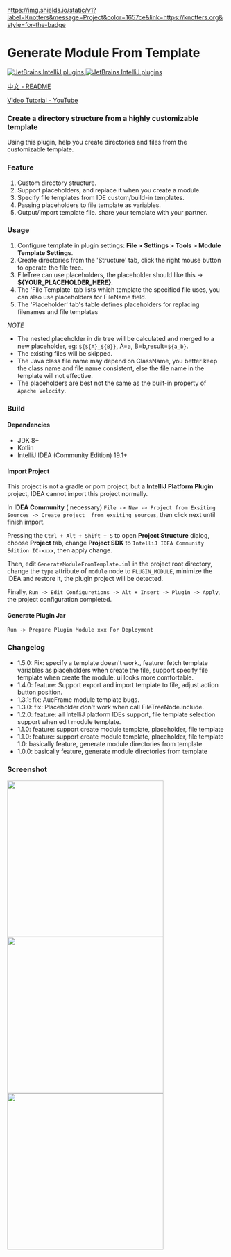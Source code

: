 

https://img.shields.io/static/v1?label=Knotters&message=Project&color=1657ce&link=https://knotters.org&style=for-the-badge

# Generate Module From Template

[![JetBrains IntelliJ plugins](https://img.shields.io/jetbrains/plugin/d/13586-generate-module-from-template) ](https://plugins.jetbrains.com/plugin/13586-generate-module-from-template)
[![JetBrains IntelliJ plugins](https://img.shields.io/jetbrains/plugin/v/13586-generate-module-from-template) ](https://plugins.jetbrains.com/plugin/13586-generate-module-from-template)

[中文 - README](https://github.com/dengzii/GenerateModuleFromTemplate/blob/master/README-ZH.md)

[Video Tutorial - YouTube](https://youtu.be/TyeXnbCcBP4)

### Create a directory structure from a highly customizable template

Using this plugin, help you create directories and files from the customizable template.

### Feature

1. Custom directory structure.
2. Support placeholders, and replace it when you create a module.
3. Specify file templates from IDE custom/build-in templates.
4. Passing placeholders to file template as variables.
5. Output/import template file. share your template with your partner.

### Usage

1. Configure template in plugin settings: <b>File > Settings > Tools > Module Template Settings</b>.
2. Create directories from the 'Structure' tab, click the right mouse button to operate the file tree.
3. FileTree can use placeholders, the placeholder should like this -> <b>${YOUR_PLACEHOLDER_HERE}</b>.
4. The 'File Template' tab lists which template the specified file uses, you can also use placeholders for FileName
   field.
5. The 'Placeholder' tab's table defines placeholders for replacing filenames and file templates

*NOTE*

- The nested placeholder in dir tree will be calculated and merged to a new placeholder, eg: `${${A}_${B}}`, A=a,
  B=b,result=`${a_b}`.
- The existing files will be skipped.
- The Java class file name may depend on ClassName, you better keep the class name and file name consistent, else the
  file name in the template will not effective.
- The placeholders are best not the same as the built-in property of `Apache Velocity`.

### Build

#### Dependencies

- JDK 8+
- Kotlin
- IntelliJ IDEA (Community Edition) 19.1+

#### Import Project

This project is not a gradle or pom project, but a **IntelliJ Platform Plugin** project, IDEA cannot import this project
normally.

In **IDEA Community** (
necessary) `File -> New -> Project from Exsiting Sources -> Create project  from exsiting sources`, then click next
until finish import.

Pressing the `Ctrl + Alt + Shift + S` to open **Project Structure** dialog, choose **Project** tab, change **Project
SDK** to `IntelliJ IDEA Community Edition IC-xxxx`, then apply change.

Then, edit `GenerateModuleFromTemplate.iml` in the project root directory, change the `type` attribute of `module` node
to `PLUGIN_MODULE`, minimize the IDEA and restore it, the plugin project will be detected.

Finally, `Run -> Edit Configuretions -> Alt + Insert -> Plugin -> Apply`, the project configuration completed.

#### Generate Plugin Jar

`Run -> Prepare Plugin Module xxx For Deployment`

### Changelog

- 1.5.0: Fix: specify a template doesn't work., feature: fetch template variables as placeholders when create the file,
  support specify file template when create the module. ui looks more comfortable.
- 1.4.0: feature: Support export and import template to file, adjust action button position.
- 1.3.1: fix: AucFrame module template bugs.
- 1.3.0: fix: Placeholder don't work when call FileTreeNode.include.
- 1.2.0: feature: all IntelliJ platform IDEs support, file template selection support when edit module template.
- 1.1.0: feature: support create module template, placeholder, file template
- 1.1.0: feature: support create module template, placeholder, file template 1.0: basically feature, generate module
  directories from template
- 1.0.0: basically feature, generate module directories from template

### Screenshot

<img src="https://raw.githubusercontent.com/dengzii/GenerateModuleFromTemplate/master/screenshot/main.png" height="360">
<img src="https://raw.githubusercontent.com/dengzii/GenerateModuleFromTemplate/master/screenshot/preview.png" height="360">
<img src="https://raw.githubusercontent.com/dengzii/GenerateModuleFromTemplate/master/screenshot/settings.png" height="360">
